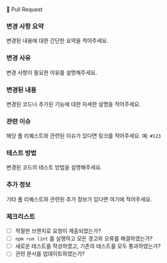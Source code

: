 🚀 Pull Request

### 변경 사항 요약
변경된 내용에 대한 간단한 요약을 적어주세요.

### 변경 사유
변경 사항이 필요한 이유를 설명해주세요.

### 변경된 내용
변경된 코드나 추가된 기능에 대한 자세한 설명을 적어주세요.

### 관련 이슈
해당 풀 리퀘스트와 관련된 이슈가 있다면 링크를 적어주세요. 예: `#123`

### 테스트 방법
변경된 코드의 테스트 방법을 설명해주세요.

### 추가 정보
기타 풀 리퀘스트와 관련된 추가 정보가 있다면 여기에 적어주세요.

### 체크리스트
- [ ] 적절한 브랜치로 요청이 제출되었는가?
- [ ] `npm run lint` 를 실행하고 모든 경고와 오류를 해결하였는가?
- [ ] 새로운 테스트를 작성하였고, 기존의 테스트를 모두 통과하였는가?
- [ ] 관련 문서를 업데이트하였는가?
